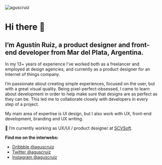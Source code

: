 ![aguscruiz](https://agustinruiz.com/icon.svg)

# Hi there 👋 

## I’m Agustín Ruiz, a product designer and front-end developer from Mar del Plata, Argentina.

In my 13+ years of experience I’ve worked both as a freelancer and employed at design agencies, and currently as a product designer for an Internet of things company.

I’m passionate about creating simple experiences, focused on the user, but with a great visual quality. Being pixel-perfect-obsessed, I came to learn about development in order to help make sure that designs are as perfect as they can be. This led me to collaborate closely with developers in every step of a project.

My main area of expertise is UI design, but I also work with UX, front-end development, branding and UX writing. 

🎨 I’m currently working as UX/UI / product designer at [SCVSoft](https://scvsoft.com/). 

**Find me on the interwebs:**
- [Dribbble @aguscruiz](https://dribbble.com/aguscruiz)
- [Twitter @aguscruiz](https://twitter.com/aguscruiz)
- [Instagram @aguscruiz](https://www.instagram.com/aguscruiz)
